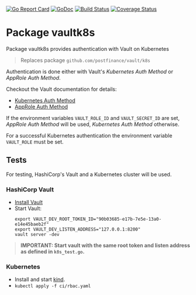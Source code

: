 [![Go Report Card](https://goreportcard.com/badge/github.com/postfinance/vaultk8s)](https://goreportcard.com/report/github.com/postfinance/vaultk8s)
[![GoDoc](https://godoc.org/github.com/postfinance/vaultk8s?status.svg)](https://godoc.org/github.com/postfinance/vaultk8s)
[![Build Status](https://github.com/postfinance/vaultk8s/workflows/build/badge.svg)](https://github.com/postfinance/vaultk8s/actions)
[![Coverage Status](https://coveralls.io/repos/github/postfinance/vaultk8s/badge.svg?branch=main)](https://coveralls.io/github/postfinance/vaultk8s?branch=main)


# Package vaultk8s

Package vaultk8s provides authentication with Vault on Kubernetes

> Replaces package `github.com/postfinance/vault/k8s`

Authentication is done either with Vault's  *Kubernetes Auth Method* or *AppRole Auth Method*.

Checkout the Vault documentation for details:
- [Kubernetes Auth Method](https://www.vaultproject.io/docs/auth/kubernetes)
- [AppRole Auth Method](https://www.vaultproject.io/docs/auth/approle)

If the environment variables `VAULT_ROLE_ID` and `VAULT_SECRET_ID` are set, *AppRole Auth Method* will be used, *Kubernetes Auth Method* otherwise.

For a successful Kubernetes authentication the environment variable `VAULT_ROLE` must be set.

## Tests

For testing, HashiCorp's Vault and a Kubernetes cluster will be used.
### HashiCorp Vault

- [Install Vault](https://www.vaultproject.io/docs/install)
- Start Vault:
    ```
    export VAULT_DEV_ROOT_TOKEN_ID="90b03685-e17b-7e5e-13a0-e14e45baeb2f"
    export VAULT_DEV_LISTEN_ADDRESS="127.0.0.1:8200"
    vault server -dev
    ```

> **IMPORTANT: Start vault with the same root token and listen address as defined in `k8s_test.go`.**

### Kubernetes
- Install and start [kind](https://kind.sigs.k8s.io/docs/user/quick-start/).
- `kubectl apply -f ci/rbac.yaml`

